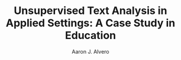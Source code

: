 ---
paperId: 51
author: Aaron J. Alvero
publicationauthor: Alvero, A.J.
title: "Unsupervised Text Analysis in Applied Settings: A Case Study in Education"
pdf: --
poster: Poster_Aaron_Alvero
alt: --
type: Poster
topic: Deep Learning
subtopic: Machine Learning
link: 
conference: icml
year: 2019
tags: icml-2019
location: California, USA
---
